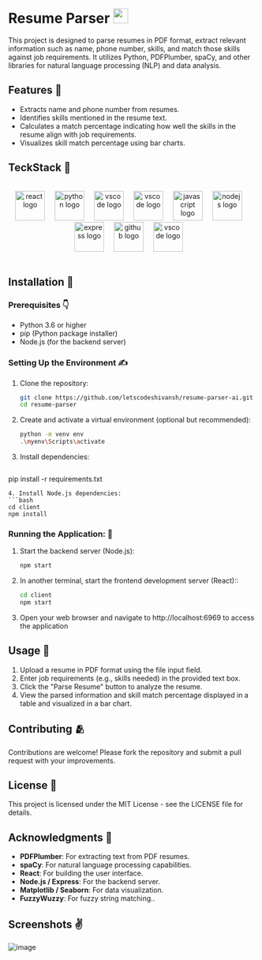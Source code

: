 


# Resume Parser   <img src="https://cdn.jsdelivr.net/gh/devicons/devicon/icons/react/react-original.svg" height="30" alt="react logo"  />




This project is designed to parse resumes in PDF format, extract relevant information such as name, phone number, skills, and match those skills against job requirements. It utilizes Python, PDFPlumber, spaCy, and other libraries for natural language processing (NLP) and data analysis.

## Features 📔

- Extracts name and phone number from resumes.
- Identifies skills mentioned in the resume text.
- Calculates a match percentage indicating how well the skills in the resume align with job requirements.
- Visualizes skill match percentage using bar charts.

## TeckStack 🤖

<br>
<div align="center">
  <img src="https://cdn.jsdelivr.net/gh/devicons/devicon/icons/react/react-original.svg" height="60" alt="react logo"  />
  <img width="12" />
  <img src="https://cdn.jsdelivr.net/gh/devicons/devicon/icons/python/python-original.svg" height="60" alt="python logo"  />
  <img width="12" />
  <img src="https://cdn.jsdelivr.net/gh/devicons/devicon/icons/pandas/pandas-original.svg" height="60" alt="vscode logo"  />
  <img width="12" />
  <img src="https://cdn.jsdelivr.net/gh/devicons/devicon/icons/matplotlib/matplotlib-original.svg" height="60" alt="vscode logo"  />
  <img width="12" />
  <img src="https://cdn.jsdelivr.net/gh/devicons/devicon/icons/javascript/javascript-original.svg" height="60" alt="javascript logo"  />
  <img width="12" />
  <img src="https://cdn.jsdelivr.net/gh/devicons/devicon/icons/nodejs/nodejs-original.svg" height="60" alt="nodejs logo"  />
  <img width="12" />
  <img src="https://cdn.jsdelivr.net/gh/devicons/devicon/icons/express/express-original.svg" height="60" alt="express logo"  />
  <img width="12" />
  <img src="https://cdn.jsdelivr.net/gh/devicons/devicon/icons/github/github-original.svg" height="60" alt="github logo"  />
  <img width="12" />
  <img src="https://cdn.jsdelivr.net/gh/devicons/devicon/icons/vscode/vscode-original.svg" height="60" alt="vscode logo"  />
  <img width="12" />
  
</div>

<br>

## Installation :mechanical_arm:

### Prerequisites :point_down:

- Python 3.6 or higher
- pip (Python package installer)
- Node.js (for the backend server)

### Setting Up the Environment :writing_hand:

1. Clone the repository:

   ```bash
   git clone https://github.com/letscodeshivansh/resume-parser-ai.git
   cd resume-parser
   ```
2. Create and activate a virtual environment (optional but recommended):
   ```bash
   python -m venv env
   .\myenv\Scripts\activate
   ```
3. Install dependencies:
   ```bash
   
pip install -r requirements.txt 
   ```
4. Install Node.js dependencies:
   ```bash
   cd client
   npm install
   ```
### Running the Application: :mechanical_leg:

1. Start the backend server (Node.js):

   ```bash
   npm start

   ```
2. In another terminal, start the frontend development server (React)::
   ```bash
   cd client
   npm start

   ```
3. Open your web browser and navigate to http://localhost:6969 to access the application

## Usage 🚶

1. Upload a resume in PDF format using the file input field.
2. Enter job requirements (e.g., skills needed) in the provided text box.
3. Click the "Parse Resume" button to analyze the resume.
4. View the parsed information and skill match percentage displayed in a table and visualized in a bar chart.

## Contributing :people_hugging:

Contributions are welcome! Please fork the repository and submit a pull request with your improvements.

## License 👮

This project is licensed under the MIT License - see the LICENSE file for details.

## Acknowledgments :brain:

- **PDFPlumber**: For extracting text from PDF resumes.
- **spaCy**: For natural language processing capabilities.
- **React**: For building the user interface.
- **Node.js / Express**: For the backend server.
- **Matplotlib / Seaborn**: For data visualization.
- **FuzzyWuzzy**: For fuzzy string matching..

## Screenshots :v:
![image](https://github.com/letscodeshivansh/resume-parser-ai/assets/125864444/ad2b8483-cede-4293-890d-479cfebedf09)
